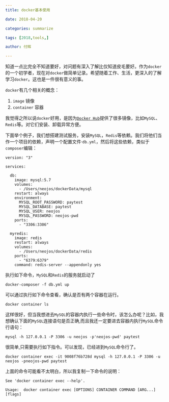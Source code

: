```yaml
---
title: docker基本使用

date: 2018-04-20

categories: summarize

tags: [2018,tools,]

author: 付辉

---
```


知道一点比完全不知道要好，对问题有深入了解比仅知道皮毛要好。作为`docker`的一个初学者，现在对`docker`做简单记录。希望随着工作、生活，更深入的了解学习`docker`。这也是一件很有意义的事。

`docker`有几个相关的概念：

1. `image` 镜像
2. `container` 容器

我觉得之所以说`docker`好用，是因为[`Docker Hub`](https://hub.docker.com/explore/)提供了很多镜像，比如`MySQL`、`Redis`等。对它们安装、卸载异常方便。

下面举个例子，我们想搭建测试服务，安装`MySQL`，`Redis`等依赖。我们将他们当作一个项目的依赖，声明一个配置文件·`db.yml`，然后将这些依赖，类似于`composer`编辑：

```
version: "3"

services:

  db:
    image: mysql:5.7
    volumes:
      - /Users/neojos/dockerData/mysql
    restart: always
    environment:
      MYSQL_ROOT_PASSWORD: paytest
      MYSQL_DATABASE: paytest
      MYSQL_USER: neojos
      MYSQL_PASSWORD: neojos-pwd
    ports:
      - "3306:3306"

  myredis:
    image: redis
    restart: always
    volumes:
      - /Users/neojos/dockerData/redis
    ports:
      - "6379:6379"
    command: redis-server --appendonly yes
```

执行如下命令，`MySQL`和`Redis`的服务就启动了
```
docker-composer -f db.yml up
```

可以通过执行如下命令查看，确认是否有两个容器在运行。
```
docker container ls
```

这样很好，但当我想进去`MySQL`的容器内执行一些命令时，该怎么办呢？比如，我想确认下面的`MySQL`连接语句是否正确,而且我还一定要进去容器内执行`MySQL`命令行语句：

```
mysql -h 127.0.0.1 -P 3306 -u neojos -p'neojos-pwd' paytest
```

很简单,只需要执行如下指令。可以发现，已经进到`MySQL`命令行了。

```
docker container exec -it 9008f76b728d mysql -h 127.0.0.1 -P 3306 -u neojos -pneojos-pwd paytest
```

上面的命令可能看不太明白，所以我复制一下命令的说明：

```
See 'docker container exec --help'.

Usage:  docker container exec [OPTIONS] CONTAINER COMMAND [ARG...] [flags]
```

